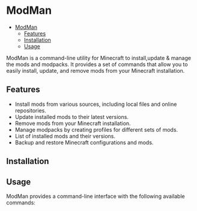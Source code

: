 # ModMan

<!--toc:start-->

- [ModMan](#modman)
  - [Features](#features)
  - [Installation](#installation)
  - [Usage](#usage)
  <!--toc:end-->

ModMan is a command-line utility for Minecraft to install,update & manage
the mods and modpacks. It provides a set of commands that allow you to
easily install, update, and remove mods from your Minecraft installation.

## Features

- Install mods from various sources, including local files and online repositories.
- Update installed mods to their latest versions.
- Remove mods from your Minecraft installation.
- Manage modpacks by creating profiles for different sets of mods.
- List of installed mods and their versions.
- Backup and restore Minecraft configurations and mods.

## Installation

## Usage

ModMan provides a command-line interface with the following available commands:

